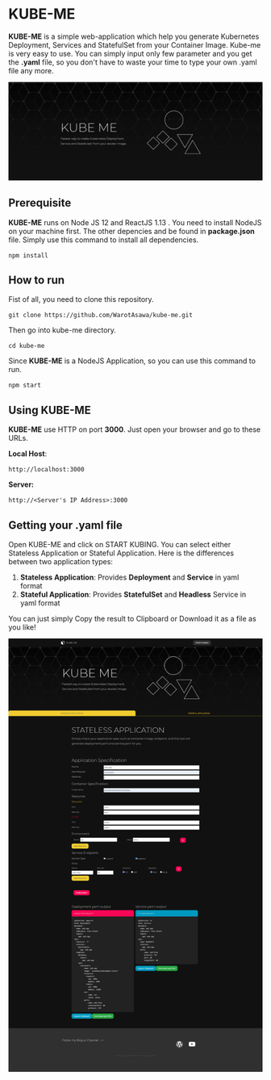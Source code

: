 # KUBE-ME

**KUBE-ME** is a simple web-application which help you generate Kubernetes Deployment, Services and StatefulSet from your Container Image. Kube-me is very easy to use. You can simply input only few parameter and you get the **.yaml** file, so you don't have to waste your time to type your own .yaml file any more.

![Home Page](public/assets/img/home-sc.jpg?raw=true)

## Prerequisite

**KUBE-ME** runs on Node JS 12 and ReactJS 1.13 . You need to install NodeJS on your machine first. The other depencies and be found in **package.json** file. Simply use this command to install all dependencies.

    npm install

## How to run

Fist of all, you need to clone this repository.

    git clone https://github.com/WarotAsawa/kube-me.git

Then go into kube-me directory.

    cd kube-me

Since **KUBE-ME** is a NodeJS Application, so you can use this command to run.

    npm start

## Using KUBE-ME

**KUBE-ME** use HTTP on port **3000**. Just open your browser and go to these URLs.

**Local Host**:

    http://localhost:3000

**Server:**

    http://<Server's IP Address>:3000



## Getting your .yaml file

Open KUBE-ME and click on START KUBING. You can select either Stateless Application or Stateful Application. Here is the differences between two application types:

 1. **Stateless Application**: Provides **Deployment** and **Service** in yaml format
 2. **Stateful Application**: Provides **StatefulSet** and **Headless** Service in yaml format

You can just simply Copy the result to Clipboard or Download it as a file as you like!

![App Page](public/assets/img/app-sc.png?raw=true)
